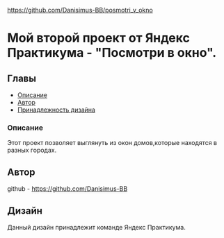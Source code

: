 https://github.com/Danisimus-BB/posmotri_v_okno
# Мой второй проект от Яндекс Практикума - "Посмотри в окно". 
## Главы
- [Описание](#описание)
- [Автор](#автор)
- [Принадлежность дизайна](#дизайн)
### Описание
Этот проект позволяет выглянуть из окон домов,которые находятся в разных городах.
## Автор
github - https://github.com/Danisimus-BB
## Дизайн
Данный дизайн принадлежит команде Яндекс Практикума. 


